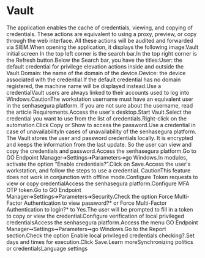 # Vault 

The application enables the cache of credentials, viewing, and copying of credentials. These actions are equivalent to using a proxy, preview, or copy through the web interface. All these actions will be audited and forwarded via SIEM.When opening the application, it displays the following image:Vault initial screen In the top left corner is the search bar.In the top right corner is the Refresh button.Below the Search bar, you have the titles:User: the default credential for privilege elevation actions inside and outside the Vault.Domain: the name of the domain of the device.Device: the device associated with the credential.If the default credential has no domain registered, the machine name will be displayed instead.Use a credentialVault users are always linked to their accounts used to log into Windows.CautionThe workstation username must have an equivalent user in the senhasegura platform. If you are not sure about the username, read the article Requirements.Access the user's desktop.Start Vault.Select the credential you want to use from the list of credentials.Right-click on the automation.Click Copy or Show to access the password.Use a credential in case of unavailabilityIn cases of unavailability of the senhasegura platform. The Vault stores the user and password credentials locally. It is encrypted and keeps the information from the last update. So the user can view and copy the credentials and password.Access the senhasegura platform.Go to GO Endpoint Manager➔Settings➔Parameters➔go Windows.In modules, activate the option “Enable credentials?”.Click on Save.Access the user's workstation, and follow the steps to use a credential. CautionThis feature does not work in conjunction with offline mode.Configure Token requests to view or copy credentialAccess the senhasegura platform.Configure MFA OTP token.Go to GO Endpoint Manager➔Settings➔Parameters➔Security.Check the option Force Multi-Factor Authentication to view password?* or Force Multi-Factor Authentication to login?* to Yes.The user will be prompted to fill in a token to copy or view the credential.Configure verification of local privileged credentialsAccess the senhasegura platform.Access the menu GO Endpoint Manager➞Settings➞Parameters➞go Windows.Go to the Report section.Check the option Enable local privileged credentials checking?.Set days and times for execution.Click Save.Learn moreSynchronizing politics or credentialsLanguage settings